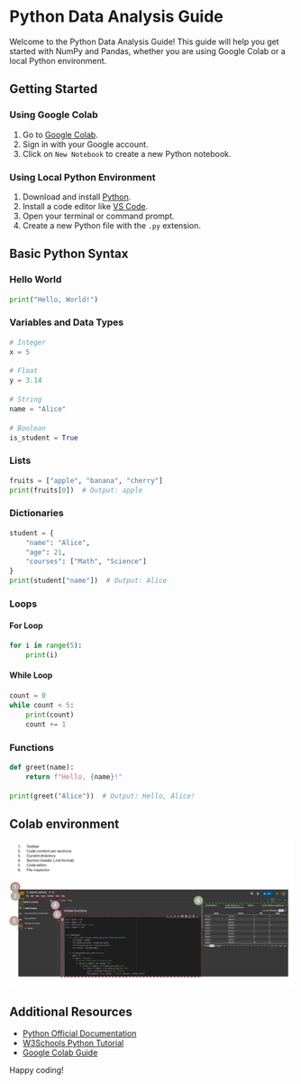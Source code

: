 # Python Data Analysis Guide

Welcome to the Python Data Analysis Guide! This guide will help you get started with NumPy and Pandas, whether you are using Google Colab or a local Python environment.

## Getting Started

### Using Google Colab

1. Go to [Google Colab](https://colab.research.google.com/).
2. Sign in with your Google account.
3. Click on `New Notebook` to create a new Python notebook.

### Using Local Python Environment

1. Download and install [Python](https://www.python.org/downloads/).
2. Install a code editor like [VS Code](https://code.visualstudio.com/).
3. Open your terminal or command prompt.
4. Create a new Python file with the `.py` extension.

## Basic Python Syntax

### Hello World

```python
print("Hello, World!")
```

### Variables and Data Types

```python
# Integer
x = 5

# Float
y = 3.14

# String
name = "Alice"

# Boolean
is_student = True
```

### Lists

```python
fruits = ["apple", "banana", "cherry"]
print(fruits[0])  # Output: apple
```

### Dictionaries

```python
student = {
    "name": "Alice",
    "age": 21,
    "courses": ["Math", "Science"]
}
print(student["name"])  # Output: Alice
```

### Loops

#### For Loop

```python
for i in range(5):
    print(i)
```

#### While Loop

```python
count = 0
while count < 5:
    print(count)
    count += 1
```

### Functions

```python
def greet(name):
    return f"Hello, {name}!"

print(greet("Alice"))  # Output: Hello, Alice!
```

## Colab environment
![alt text](image.png)

## Additional Resources

- [Python Official Documentation](https://docs.python.org/3/)
- [W3Schools Python Tutorial](https://www.w3schools.com/python/)
- [Google Colab Guide](https://colab.research.google.com/notebooks/intro.ipynb)

Happy coding!